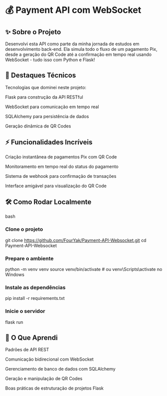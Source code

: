 # 💰 Payment API com WebSocket


## ✨ Sobre o Projeto
Desenvolvi esta API como parte da minha jornada de estudos em desenvolvimento back-end. Ela simula todo o fluxo de um pagamento Pix, desde a geração do QR Code até a confirmação em tempo real usando WebSocket - tudo isso com Python e Flask!

## 🚀 Destaques Técnicos
Tecnologias que dominei neste projeto:

Flask para construção da API RESTful

WebSocket para comunicação em tempo real

SQLAlchemy para persistência de dados

Geração dinâmica de QR Codes

## ⚡ Funcionalidades Incríveis
Criação instantânea de pagamentos Pix com QR Code

Monitoramento em tempo real do status do pagamento

Sistema de webhook para confirmação de transações

Interface amigável para visualização do QR Code

## 🛠️ Como Rodar Localmente
bash
### Clone o projeto
git clone https://github.com/FourYak/Payment-API-Websocket.git
cd Payment-API-Websocket

### Prepare o ambiente
python -m venv venv
source venv/bin/activate  # ou venv\Scripts\activate no Windows

### Instale as dependências
pip install -r requirements.txt

### Inicie o servidor
flask run

## 📌 O Que Aprendi
Padrões de API REST

Comunicação bidirecional com WebSocket

Gerenciamento de banco de dados com SQLAlchemy

Geração e manipulação de QR Codes

Boas práticas de estruturação de projetos Flask
